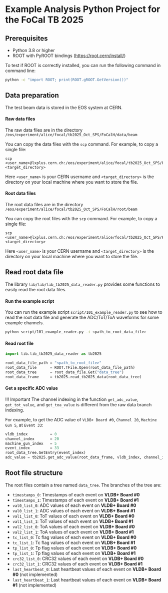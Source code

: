 # Example Analysis Python Project for the FoCal TB 2025

## Prerequisites

- Python 3.8 or higher
- ROOT with PyROOT bindings (https://root.cern/install/)

To test if ROOT is correctly installed, you can run the following command in command line:

``` bash
python -c "import ROOT; print(ROOT.gROOT.GetVersion())"
```

## Data preparation

The test beam data is stored in the EOS system at CERN. 

#### Raw data files

The raw data files are in the directory `/eos/experiment/alice/focal/tb2025_Oct_SPS/FoCalH/data/beam`

You can copy the data files with the `scp` command. For example, to copy a single file:

```
scp <user_name>@lxplus.cern.ch:/eos/experiment/alice/focal/tb2025_Oct_SPS/FoCalH/data/beam/Run0142.ch2g <target_directory>
```

Here `<user_name>` is your CERN username and `<target_directory>` is the directory on your local machine where you want to store the file.

#### Root data files

The root data files are in the directory `/eos/experiment/alice/focal/tb2025_Oct_SPS/FoCalH/root/beam`

You can copy the root files with the `scp` command. For example, to copy a single file:

```
scp <user_name>@lxplus.cern.ch:/eos/experiment/alice/focal/tb2025_Oct_SPS/FoCalH/root/beam/Run0142.root <target_directory>
```

Here `<user_name>` is your CERN username and `<target_directory>` is the directory on your local machine where you want to store the file.

## Read root data file

The library `lib/lib/lib_tb2025_data_reader.py` provides some functions to easily read the root data files.

#### Run the example script

You can run the example script `script/101_example_reader.py` to see how to read the root data file and generate the ADC/ToT/ToA waveforms for some example channels.

```bash
python script/101_example_reader.py -i <path_to_root_data_file>
```

#### Read root file

```python
import lib.lib_tb2025_data_reader as tb2025

root_data_file_path = "<path_to_root_file>"
root_data_file      = ROOT.TFile.Open(root_data_file_path)
root_data_tree      = root_data_file.Get("data_tree")
root_data_frame     = tb2025.read_tb2025_data(root_data_tree)
```

#### Get a specific ADC value

!!! Important
    The channel indexing in the function `get_adc_value`, `get_tot_value`, and `get_toa_value` is different from the raw data branch indexing.

For example, to get the ADC value of `VLDB+ Board #0`, `Channel 20`, `Machine Gun 5`, at `Event 33`:
```python
vldb_index          = 0
channel_index       = 20
machine_gun_index   = 5
event_index         = 33
root_data_tree.GetEntry(event_index)
adc_value = tb2025.get_adc_value(root_data_frame, vldb_index, channel_index, machine_gun_index)
```

## Root file structure

The root files contain a tree named `data_tree`. The branches of the tree are:
- `timestamps_0`: Timestamps of each event on **VLDB+ Board #0**
- `timestamps_1`: Timestamps of each event on **VLDB+ Board #1**
- `val0_list_0`: ADC values of each event on **VLDB+ Board #0**
- `val0_list_1`: ADC values of each event on **VLDB+ Board #1**
- `val1_list_0`: ToT values of each event on **VLDB+ Board #0**
- `val1_list_1`: ToT values of each event on **VLDB+ Board #1**
- `val2_list_0`: ToA values of each event on **VLDB+ Board #0**
- `val2_list_1`: ToA values of each event on **VLDB+ Board #1**
- `tc_list_0`: Tc flag values of each event on **VLDB+ Board #0**
- `tc_list_1`: Tc flag values of each event on **VLDB+ Board #1**
- `tp_list_0`: Tp flag values of each event on **VLDB+ Board #0**
- `tp_list_1`: Tp flag values of each event on **VLDB+ Board #1**
- `crc32_list_0`: CRC32 values of each event on **VLDB+ Board #0**
- `crc32_list_1`: CRC32 values of each event on **VLDB+ Board #1**
- `last_heartbeat_0`: Last heartbeat values of each event on **VLDB+ Board #0** (not implemented)
- `last_heartbeat_1`: Last heartbeat values of each event on **VLDB+ Board #1** (not implemented)